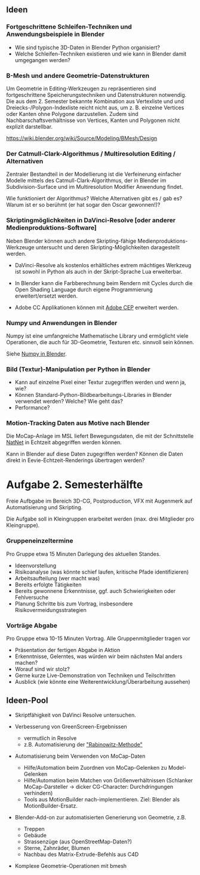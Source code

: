 
## Ideen

### Fortgeschrittene Schleifen-Techniken und Anwendungsbeispiele in Blender

- Wie sind typische 3D-Daten in Blender Python organisiert?
- Welche Schleifen-Techniken existieren und wie kann in Blender damit umgegangen werden?

### B-Mesh und andere Geometrie-Datenstrukturen

Um Geometrie in Editing-Werkzeugen zu repräsentieren sind fortgeschrittene 
Speicherungstechniken und Datenstrukturen notwendig. Die aus dem 2. Semester
bekannte Kombination aus Vertexliste und und Dreiecks-/Polygon-Indexliste reicht
nicht aus, um z. B. einzelne Vertices oder Kanten ohne Polygone darzustellen. 
Zudem sind Nachbarschaftsverhältnisse von Vertices, Kanten und Polygonen nicht
explizit darstellbar.

https://wiki.blender.org/wiki/Source/Modeling/BMesh/Design


### Der Catmull-Clark-Algorithmus / Multiresolution Editing / Alternativen

Zentraler Bestandteil in der Modellierung ist die Verfeinerung einfacher
Modelle mittels des Catmull-Clark-Algorithmus, der in Blender
im Subdivision-Surface und im Multiresolution Modifier Anwendung findet.

Wie funktioniert der Algorithmus? Welche Alternativen gibt es / gab es? Warum
ist er so berühmt (er hat sogar den Oscar gewonnen!)?

### Skriptingmöglichkeiten in DaVinci-Resolve [oder anderer Medienproduktions-Software]

Neben Blender können auch andere Skripting-fähige Medienproduktions-Werkzeuge
untersucht und deren Skripting-Möglichkeiten daragestellt werden. 

- DaVinci-Resolve als kostenlos erhältliches extrem mächtiges Werkzeug ist sowohl 
in Python als auch in der Skript-Sprache Lua erweiterbar.

- In Blender kann die Farbberechnung beim Rendern mit Cycles durch die Open Shading Language durch eigene Programmierung erweitert/ersetzt werden.

- Adobe CC Applikationen können mit [Adobe CEP](https://github.com/Adobe-CEP) erweitert werden.


### Numpy und Anwendungen in Blender

Numpy ist eine umfangreiche Mathematische Library und ermöglicht viele Operationen,
die auch für 3D-Geometrie, Texturen etc. sinnvoll sein können.

Siehe [Numpy in Blender](https://www.blendernation.com/2018/01/13/tutorial-series-numpy-blender/).


### Bild (Textur)-Manipulation per Python in Blender

- Kann auf einzelne Pixel einer Textur zugegriffen werden und wenn ja, wie?
- Können Standard-Python-Bildbearbeitungs-Libraries in Blender verwendet werden? Welche? Wie geht das?
- Performance?


### Motion-Tracking Daten aus Motive nach Blender

Die MoCap-Anlage im MSL liefert Bewegungsdaten, die mit der Schnittstelle [NatNet](https://github.com/ratcave/natnetclient) in Echtzeit abgegriffen werden können.

Kann in Blender auf diese Daten zugegriffen werden? Können die Daten direkt in Eevie-Echtzeit-Renderings übertragen werden?



# Aufgabe 2. Semesterhälfte

Freie Aufbgabe im Bereich 3D-CG, Postproduction, VFX mit Augenmerk auf Automatisierung und Skripting.

Die Aufgabe soll in Kleingruppen erarbeitet werden (max. drei Mitglieder pro Kleingruppe).


### Gruppeneinzeltermine 

Pro Gruppe etwa 15 Minuten Darlegung des aktuellen Standes. 

- Ideenvorstellung
- Risikoanalyse (was könnte schief laufen, kritische Pfade identifizieren)
- Arbeitsaufteilung (wer macht was)
- Bereits erfolgte Tätigkeiten
- Bereits gewonnene Erkenntnisse, ggf. auch Schwierigkeiten oder Fehlversuche
- Planung Schritte bis zum Vortrag, insbesondere Risikovermeidungsstrategien


### Vorträge Abgabe

Pro Gruppe etwa 10-15 Minuten Vortrag. Alle Gruppenmitglieder tragen vor

- Präsentation der fertigen Abgabe in Aktion
- Erkenntnisse, Gelerntes, was würden wir beim nächsten Mal anders machen?
- Worauf sind wir stolz?
- Gerne kurze Live-Demonstration von Techniken und Teilschritten
- Ausblick (wie könnte eine Weiterentwicklung/Überarbeitung aussehen)



## Ideen-Pool

- Skriptfähigkeit von DaVinci Resolve untersuchen. 
- Verbesserung von GreenScreen-Ergebnissen
    - vermutlich in Resolve
    - z.B. Automatisierung der ["Rabinowitz-Methode"](https://www.youtube.com/watch?v=-UdeEEppEIA)

- Automatisierung beim Verwenden von MoCap-Daten
    - Hilfe/Automation beim Zuordnen von MoCap-Gelenken zu Model-Gelenken
    - Hilfe/Automation beim Matchen von Größenverhältnissen (Schlanker MoCap-Darsteller -> dicker CG-Character: Durchdringungen verhindern)
    - Tools aus MotionBuilder nach-implementieren. Ziel: Blender als MotionBuilder-Ersatz.

- Blender-Add-on zur automatisierten Generierung von Geometrie, z.B.
    - Treppen
    - Gebäude
    - Strassenzüge (aus OpenStreetMap-Daten?)
    - Sterne, Zahnräder, Blumen
    - Nachbau des Matrix-Extrude-Befehls aus C4D

- Komplexe Geometrie-Operationen mit bmesh
    
